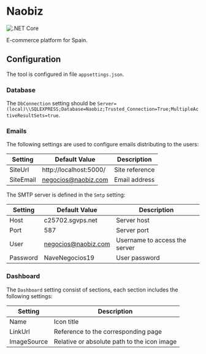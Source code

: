 # Naobiz

![.NET Core](https://github.com/iberisoft/Naobiz/workflows/.NET%20Core/badge.svg)

E-commerce platform for Spain.

## Configuration

The tool is configured in file `appsettings.json`.

### Database

The `DbConnection` setting should be `Server=(local)\\SQLEXPRESS;Database=Naobiz;Trusted_Connection=True;MultipleActiveResultSets=true`.

### Emails

The following settings are used to configure emails distributing to the users:

Setting       | Default Value          | Description
--------------|------------------------|------------
SiteUrl       | http://localhost:5000/ | Site reference
SiteEmail     | negocios@naobiz.com    | Email address

The SMTP server is defined in the `Smtp` setting:

Setting       | Default Value          | Description
--------------|------------------------|------------
Host          | c25702.sgvps.net       | Server host
Port          | 587                    | Server port
User          | negocios@naobiz.com    | Username to access the server
Password      | NaveNegocios19         | User password

### Dashboard

The `Dashboard` setting consist of sections, each section includes the following settings:

Setting       | Description
--------------|------------
Name          | Icon title
LinkUrl       | Reference to the corresponding page
ImageSource   | Relative or absolute path to the icon image
